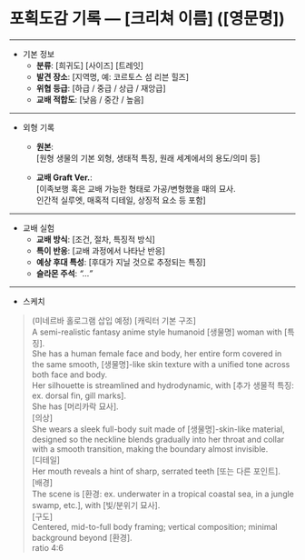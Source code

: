 # 포획도감 기록 — [크리쳐 이름] ([영문명])

---

- 기본 정보
  * **분류**: [희귀도] [사이즈] [트레잇]
  * **발견 장소**: [지역명, 예: 코르토스 섬 리븐 힐즈]
  * **위협 등급**: [하급 / 중급 / 상급 / 재앙급]
  * **교배 적합도**: [낮음 / 중간 / 높음]

---

- 외형 기록
  * **원본**:  
  [원형 생물의 기본 외형, 생태적 특징, 원래 세계에서의 용도/의미 등]

  * **교배 Graft Ver.**:  
  [이족보행 혹은 교배 가능한 형태로 가공/변형했을 때의 묘사.  
  인간적 실루엣, 매혹적 디테일, 상징적 요소 등 포함]

---

- 교배 실험
  * **교배 방식**: [조건, 절차, 특징적 방식]  
  * **특이 반응**: [교배 과정에서 나타난 반응]  
  * **예상 후대 특성**: [후대가 지닐 것으로 추정되는 특징]  
  * **슬라몬 주석**: *“…”*  

---

- 스케치
>(미네르바 홀로그램 삽입 예정)
>[캐릭터 기본 구조]  
A semi-realistic fantasy anime style humanoid [생물명] woman with [특징].  
She has a human female face and body, her entire form covered in the same smooth, [생물명]-like skin texture with a unified tone across both face and body.  
Her silhouette is streamlined and hydrodynamic, with [추가 생물적 특징: ex. dorsal fin, gill marks].  
She has [머리카락 묘사].  
[의상]  
She wears a sleek full-body suit made of [생물명]-skin-like material, designed so the neckline blends gradually into her throat and collar with a smooth transition, making the boundary almost invisible.  
[디테일]  
Her mouth reveals a hint of sharp, serrated teeth [또는 다른 포인트].  
[배경]  
The scene is [환경: ex. underwater in a tropical coastal sea, in a jungle swamp, etc.], with [빛/분위기 묘사].  
[구도]  
Centered, mid-to-full body framing; vertical composition; minimal background beyond [환경].  
ratio 4:6  



